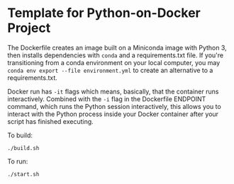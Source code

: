 # Template for Python-on-Docker Project

The Dockerfile creates an image built on a Miniconda image with Python 3, then installs dependencies with `conda` and a requirements.txt file. If you're transitioning from a conda environment on your local computer, you may `conda env export --file environment.yml` to create an alternative to a requirements.txt.

Docker run has `-it` flags which means, basically, that the container runs interactively. Combined with the `-i` flag in the Dockerfile ENDPOINT command, which runs the Python session interactively, this allows you to interact with the Python process inside your Docker container after your script has finished executing.

To build:
```
./build.sh
```

To run:
```
./start.sh
```
